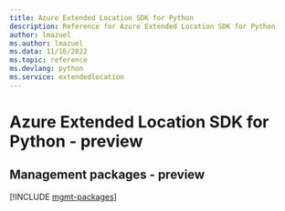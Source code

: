 ```yaml
---
title: Azure Extended Location SDK for Python
description: Reference for Azure Extended Location SDK for Python
author: lmazuel
ms.author: lmazuel
ms.data: 11/16/2022
ms.topic: reference
ms.devlang: python
ms.service: extendedlocation
---
```

# Azure Extended Location SDK for Python - preview

## Management packages - preview
[!INCLUDE [mgmt-packages](extended-location-mgmt-index.md)]